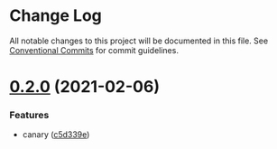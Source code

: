 # Change Log

All notable changes to this project will be documented in this file.
See [Conventional Commits](https://conventionalcommits.org) for commit guidelines.

# [0.2.0](https://github.com/ShoneSingLone/wiichat-repo/compare/v0.1.1...v0.2.0) (2021-02-06)


### Features

* canary ([c5d339e](https://github.com/ShoneSingLone/wiichat-repo/commit/c5d339e8ad4b1c4f128ce7aae70d2bb56d7f3db7))

